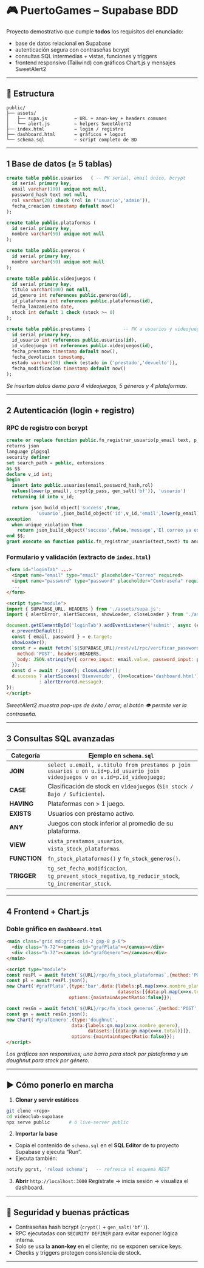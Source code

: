 # 🎮 PuertoGames – Supabase BDD

Proyecto demostrativo que cumple **todos** los requisitos del enunciado:

* base de datos relacional en Supabase
* autenticación segura con contraseñas bcrypt
* consultas SQL intermedias + vistas, funciones y triggers
* frontend responsivo (Tailwind) con gráficos Chart.js y mensajes SweetAlert2

---

## 📂 Estructura

```
public/
├── assets/
│   ├── supa.js          ← URL + anon-key + headers comunes
│   └── alert.js         ← helpers SweetAlert2
├── index.html           ← login / registro
├── dashboard.html       ← gráficos + logout
└── schema.sql           ← script completo de BD
```

---

## 1  Base de datos (≥ 5 tablas)

```sql
create table public.usuarios   ( -- PK serial, email único, bcrypt
  id serial primary key,
  email varchar(100) unique not null,
  password_hash text not null,
  rol varchar(20) check (rol in ('usuario','admin')),
  fecha_creacion timestamp default now()
);

create table public.plataformas (
  id serial primary key,
  nombre varchar(50) unique not null
);

create table public.generos (
  id serial primary key,
  nombre varchar(50) unique not null
);

create table public.videojuegos (
  id serial primary key,
  titulo varchar(100) not null,
  id_genero int references public.generos(id),
  id_plataforma int references public.plataformas(id),
  fecha_lanzamiento date,
  stock int default 1 check (stock >= 0)
);

create table public.prestamos (            -- FK a usuarios y videojuegos
  id serial primary key,
  id_usuario int references public.usuarios(id),
  id_videojuego int references public.videojuegos(id),
  fecha_prestamo timestamp default now(),
  fecha_devolucion timestamp,
  estado varchar(20) check (estado in ('prestado','devuelto')),
  fecha_modificacion timestamp default now()
);
```

*Se insertan datos demo para 4 videojuegos, 5 géneros y 4 plataformas.*

---

## 2  Autenticación (login + registro)

### RPC de registro con **bcrypt**

```sql
create or replace function public.fn_registrar_usuario(p_email text, p_pass text)
returns json
language plpgsql
security definer
set search_path = public, extensions
as $$
declare v_id int;
begin
  insert into public.usuarios(email,password_hash,rol)
  values(lower(p_email), crypt(p_pass, gen_salt('bf')), 'usuario')
  returning id into v_id;

  return json_build_object('success',true,
           'usuario',json_build_object('id',v_id,'email',lower(p_email),'rol','usuario'));
exception
  when unique_violation then
    return json_build_object('success',false,'message','El correo ya está registrado');
end $$;
grant execute on function public.fn_registrar_usuario(text,text) to anon;
```

### Formulario y validación (extracto de `index.html`)

```html
<form id="loginTab" ...>
  <input name="email" type="email" placeholder="Correo" required>
  <input name="password" type="password" placeholder="Contraseña" required>
  ...
</form>

<script type="module">
import { SUPABASE_URL, HEADERS } from './assets/supa.js';
import { alertError, alertSuccess, showLoader, closeLoader } from './assets/alert.js';

document.getElementById('loginTab').addEventListener('submit', async (e)=>{
  e.preventDefault();
  const { email, password } = e.target;
  showLoader();
  const r = await fetch(`${SUPABASE_URL}/rest/v1/rpc/verificar_password`,{
    method:'POST', headers:HEADERS,
    body: JSON.stringify({ correo_input: email.value, password_input: password.value })
  });
  const d = await r.json(); closeLoader();
  d.success ? alertSuccess('Bienvenido', ()=>location='dashboard.html')
            : alertError(d.message);
});
</script>
```

*SweetAlert2 muestra pop-ups de éxito / error; el botón 👁️ permite ver la contraseña.*

---

## 3  Consultas SQL avanzadas

| Categoría    | Ejemplo en `schema.sql`                                                                                                      |
| ------------ | ---------------------------------------------------------------------------------------------------------------------------- |
| **JOIN**     | `select u.email, v.titulo from prestamos p join usuarios u on u.id=p.id_usuario join videojuegos v on v.id=p.id_videojuego;` |
| **CASE**     | Clasificación de stock en `videojuegos` (`Sin stock / Bajo / Suficiente`).                                                   |
| **HAVING**   | Plataformas con > 1 juego.                                                                                                   |
| **EXISTS**   | Usuarios con préstamo activo.                                                                                                |
| **ANY**      | Juegos con stock inferior al promedio de su plataforma.                                                                      |
| **VIEW**     | `vista_prestamos_usuarios`, `vista_stock_plataformas`.                                                                       |
| **FUNCTION** | `fn_stock_plataformas()` y `fn_stock_generos()`.                                                                             |
| **TRIGGER**  | `tg_set_fecha_modificacion`, `tg_prevent_stock_negativo`, `tg_reducir_stock`, `tg_incrementar_stock`.                        |

---

## 4  Frontend + Chart.js

### Doble gráfico en `dashboard.html`

```html
<main class="grid md:grid-cols-2 gap-8 p-6">
  <div class="h-72"><canvas id="grafPlata"></canvas></div>
  <div class="h-72"><canvas id="grafGenero"></canvas></div>
</main>

<script type="module">
const resPl = await fetch(`${URL}/rpc/fn_stock_plataformas`,{method:'POST',headers:H,body:'{}'});
const pl = await resPl.json();
new Chart('#grafPlata',{type:'bar',data:{labels:pl.map(x=>x.nombre_plataforma),
                                         datasets:[{data:pl.map(x=>x.total)}]},
                       options:{maintainAspectRatio:false}});

const resGn = await fetch(`${URL}/rpc/fn_stock_generos`,{method:'POST',headers:H,body:'{}'});
const gn = await resGn.json();
new Chart('#grafGenero',{type:'doughnut',
                        data:{labels:gn.map(x=>x.nombre_genero),
                              datasets:[{data:gn.map(x=>x.total)}]},
                        options:{maintainAspectRatio:false}});
</script>
```

*Los gráficos son responsivos; una barra para stock por plataforma y un doughnut para stock por género.*

---

## ▶️ Cómo ponerlo en marcha

1. **Clonar y servir estáticos**

```bash
git clone <repo>
cd videoclub-supabase
npx serve public       # ó live-server public
```

2. **Importar la base**

* Copia el contenido de `schema.sql` en el **SQL Editor** de tu proyecto
  Supabase y ejecuta “Run”.
* Ejecuta también:

```sql
notify pgrst, 'reload schema';   -- refresca el esquema REST
```

3. **Abrir** `http://localhost:3000`
   Regístrate → inicia sesión → visualiza el dashboard.

---

## 🔐 Seguridad y buenas prácticas

* Contraseñas hash bcrypt (`crypt()` + `gen_salt('bf')`).
* RPC ejecutadas con `SECURITY DEFINER` para evitar exponer lógica interna.
* Solo se usa la **anon-key** en el cliente; no se exponen service keys.
* Checks y triggers protegen consistencia de stock.

---

